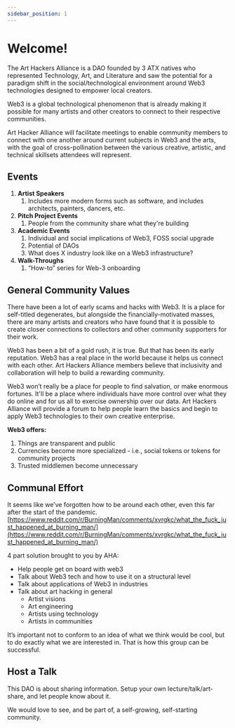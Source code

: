 ```yaml
---
sidebar_position: 1
---
```


# Welcome! 

The Art Hackers Alliance is a DAO founded by 3 ATX natives who represented Technology, Art, and Literature and saw the potential for a paradigm shift in the social/technological environment around Web3 technologies designed to empower local creators.

Web3 is a global technological phenomenon that is already making it possible for many artists and other creators to connect to their respective communities. 

Art Hacker Alliance will facilitate meetings to enable community members to connect with one another around current subjects in Web3 and the arts, with the goal of cross-pollination between the various creative, artistic, and technical skillsets attendees will represent. 


## Events
1. **Artist Speakers**
    1. Includes more modern forms such as software, and includes architects, painters, dancers, etc.
2. **Pitch Project Events**
    1. People from the community share what they're building
3. **Academic Events**
    1. Individual and social implications of Web3, FOSS social upgrade
    2. Potential of DAOs
    3. What does X industry look like on a Web3 infrastructure?
4. **Walk-Throughs**
    1. “How-to” series for Web-3 onboarding


## General Community Values
There have been a lot of early scams and hacks with Web3. It is a place for self-titled degenerates, but alongside the financially-motivated masses, there are many artists and creators who have found that it is possible to create closer connections to collectors and other community supporters for their work.

Web3 has been a bit of a gold rush, it is true. But that has been its early reputation. Web3 has a real place in the world because it helps us connect with each other. Art Hackers Alliance members believe that inclusivity and collaboration will help to build a rewarding community.

Web3 won’t really be a place for people to find salvation, or make enormous fortunes. It'll be a place where individuals have more control over what they do online and for us all to exercise ownership over our data. Art Hackers Alliance will provide a forum to help people learn the basics and begin to apply Web3 technologies to their own creative enterprise.

**Web3 offers:**
1. Things are transparent and public
2. Currencies become more specialized - i.e., social tokens or tokens for community projects
3. Trusted middlemen become unnecessary


## Communal Effort
It seems like we’ve forgotten how to be around each other, even this far after the start of the pandemic.
[https://www.reddit.com/r/BurningMan/comments/xvrgkc/what_the_fuck_just_happened_at_burning_man/](https://www.reddit.com/r/BurningMan/comments/xvrgkc/what_the_fuck_just_happened_at_burning_man/)

4 part solution brought to you by AHA:
- Help people get on board with web3
- Talk about Web3 tech and how to use it on a structural level
- Talk about applications of Web3 in industries
- Talk about art hacking in general
    - Artist visions
    - Art engineering
    - Artists using technology
    - Artists in communities

It’s important not to conform to an idea of what we think would be cool, but to do exactly what we are interested in. That is how this group can be successful.

## Host a Talk

This DAO is about sharing information. Setup your own lecture/talk/art-share, and let people know about it.

We would love to see, and be part of, a self-growing, self-starting community.
